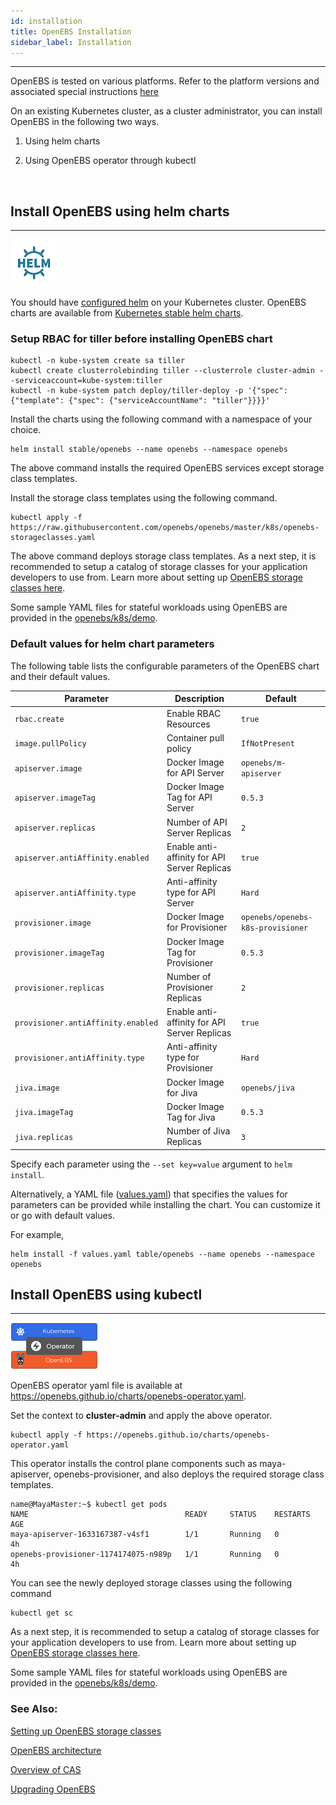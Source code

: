 ```yaml
---
id: installation
title: OpenEBS Installation
sidebar_label: Installation
---
```


------

OpenEBS is tested on various platforms. Refer to the platform versions and associated special instructions [here](/docs/next/supportedplatforms.html)



On an existing Kubernetes cluster, as a cluster administrator, you can install OpenEBS in the following two ways.

1. Using helm charts

2. Using OpenEBS operator through kubectl  

   ​


<a name="helm"></a>



## Install OpenEBS using helm charts

------

![Installing OpenEBS using helm ](/docs/assets/helm.png)

You should have [configured helm](https://docs.helm.sh/using_helm/#quickstart-guide) on your Kubernetes cluster. OpenEBS charts are available from [Kubernetes stable helm charts](https://github.com/kubernetes/charts/tree/master/stable).  

### Setup RBAC for tiller before installing OpenEBS chart

```
kubectl -n kube-system create sa tiller
kubectl create clusterrolebinding tiller --clusterrole cluster-admin --serviceaccount=kube-system:tiller
kubectl -n kube-system patch deploy/tiller-deploy -p '{"spec": {"template": {"spec": {"serviceAccountName": "tiller"}}}}'
```



Install the charts using the following command with a namespace of your choice.

```
helm install stable/openebs --name openebs --namespace openebs
```



The above command installs the required OpenEBS services except storage class templates. 

Install the storage class templates using the following command.

```
kubectl apply -f https://raw.githubusercontent.com/openebs/openebs/master/k8s/openebs-storageclasses.yaml
```



The above command deploys storage class templates.  As a next step, it is recommended to setup a catalog of storage classes for your application developers to use from. Learn more about setting up [OpenEBS storage classes here](/docs/next/setupstorageclasses.html).

Some sample YAML files for stateful workloads using OpenEBS are provided in the [openebs/k8s/demo](https://docs.openebs.io/docs/openebs/k8s/demo).

### Default values for helm chart parameters

The following table lists the configurable parameters of the OpenEBS chart and their default values.

| Parameter                          | Description                                  | Default                           |
| ---------------------------------- | -------------------------------------------- | --------------------------------- |
| `rbac.create`                      | Enable RBAC Resources                        | `true`                            |
| `image.pullPolicy`                 | Container pull policy                        | `IfNotPresent`                    |
| `apiserver.image`                  | Docker Image for API Server                  | `openebs/m-apiserver`             |
| `apiserver.imageTag`               | Docker Image Tag for API Server              | `0.5.3`                           |
| `apiserver.replicas`               | Number of API Server Replicas                | `2`                               |
| `apiserver.antiAffinity.enabled`   | Enable anti-affinity for API Server Replicas | `true`                            |
| `apiserver.antiAffinity.type`      | Anti-affinity type for API Server            | `Hard`                            |
| `provisioner.image`                | Docker Image for Provisioner                 | `openebs/openebs-k8s-provisioner` |
| `provisioner.imageTag`             | Docker Image Tag for Provisioner             | `0.5.3`                           |
| `provisioner.replicas`             | Number of Provisioner Replicas               | `2`                               |
| `provisioner.antiAffinity.enabled` | Enable anti-affinity for API Server Replicas | `true`                            |
| `provisioner.antiAffinity.type`    | Anti-affinity type for Provisioner           | `Hard`                            |
| `jiva.image`                       | Docker Image for Jiva                        | `openebs/jiva`                    |
| `jiva.imageTag`                    | Docker Image Tag for Jiva                    | `0.5.3`                           |
| `jiva.replicas`                    | Number of Jiva Replicas                      | `3`                               |

Specify each parameter using the `--set key=value` argument to `helm install`.

Alternatively, a YAML file ([values.yaml](https://github.com/openebs/openebs/blob/master/k8s/charts/openebs/values.yaml)) that specifies the values for parameters can be provided while installing the chart. You can customize it or go with default values.

For example,

```
helm install -f values.yaml table/openebs --name openebs --namespace openebs
```



## Install OpenEBS using kubectl

------

![Installing OpenEBS with Operator](/docs/assets/operator.png)

OpenEBS operator yaml file is available at https://openebs.github.io/charts/openebs-operator.yaml. 



Set the context to **cluster-admin** and apply the above operator.



```
kubectl apply -f https://openebs.github.io/charts/openebs-operator.yaml
```



This operator installs the control plane components such as maya-apiserver, openebs-provisioner, and also deploys the required storage class templates.

```
name@MayaMaster:~$ kubectl get pods
NAME                                   READY     STATUS    RESTARTS   AGE
maya-apiserver-1633167387-v4sf1        1/1       Running   0          4h
openebs-provisioner-1174174075-n989p   1/1       Running   0          4h
```

You can see the newly deployed storage classes using the following command

```
kubectl get sc
```

As a next step, it is recommended to setup a catalog of storage classes for your application developers to use from. Learn more about setting up [OpenEBS storage classes here](/docs/next/setupstorageclasses.html).

Some sample YAML files for stateful workloads using OpenEBS are provided in the [openebs/k8s/demo](https://docs.openebs.io/docs/openebs/k8s/demo).

### See Also:

[Setting up OpenEBS storage classes](/docs/next/setupstorageclasses.html)

[OpenEBS architecture](/docs/next/architecture.html)

[Overview of CAS](/docs/next/conceptscas.html)

[Upgrading OpenEBS](/docs/next/upgrade.html)

 <!-- Hotjar Tracking Code for https://docs.openebs.io -->


<script>
   (function(h,o,t,j,a,r){
       h.hj=h.hj||function(){(h.hj.q=h.hj.q||[]).push(arguments)};
       h._hjSettings={hjid:785693,hjsv:6};
       a=o.getElementsByTagName('head')[0];
       r=o.createElement('script');r.async=1;
       r.src=t+h._hjSettings.hjid+j+h._hjSettings.hjsv;
       a.appendChild(r);
   })(window,document,'https://static.hotjar.com/c/hotjar-','.js?sv=');
</script>

